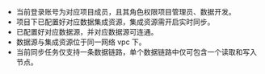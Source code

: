 -	当前登录账号为对应项目成员，且其角色权限项目管理员、数据开发。
-	项目下已配置好对应数据集成资源，集成资源需开启实时同步。
-	已配置好对应数据源，并对应数据源可连通。
-	数据源与集成资源位于同一网络 vpc 下。
-	当前同步任务仅支持一条数据链路，单个数据链路中仅可包含一个读取和写入节点。
